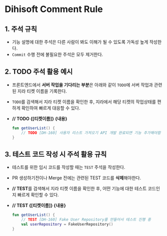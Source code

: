 # Dihisoft Comment Rule

## 1. 주석 규칙

- 기능 설명에 대한 주석은 다른 사람이 봐도 이해가 될 수 있도록 가독성 높게 작성한다.
- `Commit` 수행 전에 불필요한 주석은 모두 제거한다.

## 2. TODO 주석 활용 예시

- 프론트엔드에서 **서버 작업을 기다리는 부분**은 아래와 같이 `TODO`에 서버 작업과 관련된 지라 티켓 이름을 기록한다.
- `TODO`를 검색해서 지라 티켓 이름을 확인한 후, 지라에서 해당 티켓의 작업상태를 편하게 확인하여 빠르게 대응할 수 있다.
- **// TODO {[티켓이름]} {내용}**

  ```kotlin
  fun getUserList() {
      // TODO [DH-160] 사용자 리스트 가져오기 API 개발 완료되면 기능 추가해야함
  }
  ```

## 3. 테스트 코드 작성 시 주석 활용 규칙

- 테스트를 위한 임시 코드를 작성할 때는 `TEST` 주석을 작성한다.
- PR 생성하기전이나 Merge 전에는 관련된 TEST 코드를 **삭제**해야한다.
- **// TEST**를 검색해서 지라 티켓 이름을 확인한 후, 어떤 기능에 대한 테스트 코드인지 빠르게 확인할 수 있다.
- **// TEST {[티켓이름]} {내용}**

  ```kotlin
  fun getUserList() {
      // TEST [DH-160] Fake User Repository를 만들어서 테스트 진행 중
      val userRepository = FakeUserRepository()
  }
  ```
